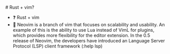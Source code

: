 <p># Rust + vim? </p>
<ul class="description-list">
<li>❓ Rust + vim</li>
<li>📌 Neovim is a branch of vim that focuses on scalability and usability.  An example of this is the ability to use Lua instead of VimL for plugins, which provides more flexibility for the editor extension. In the 0.5 release of Neovim, the developers have introduced an Language Server Protocol (LSP) client framework (:help lsp)

</li>
</ul>